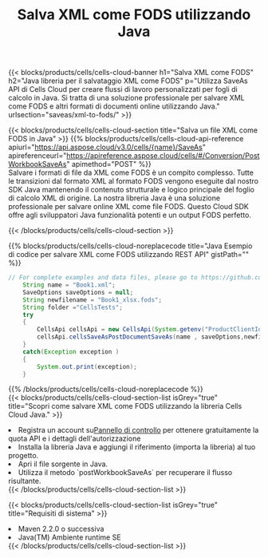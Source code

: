 ﻿---
title:  Salva XML come FODS utilizzando Java
description:  Utilizzando Aspose.Cells Cloud SDK for Java per salvare il file in formato XML come file in formato FODS.
kwords: Excel, Save XML as FODS, REST, Java
howto: How to save XML as FODS using Aspose.Cells Cloud Java library.
---
{{< blocks/products/cells/cells-cloud-banner h1="Salva XML come FODS" h2="Java libreria per il salvataggio XML come FODS" p="Utilizza SaveAs API di Cells Cloud per creare flussi di lavoro personalizzati per fogli di calcolo in Java. Si tratta di una soluzione professionale per salvare XML come FODS e altri formati di documenti online utilizzando Java." urlsection="saveas/xml-to-fods/" >}}

{{< blocks/products/cells/cells-cloud-section title="Salva un file XML come FODS in Java" >}}
{{% blocks/products/cells/cells-cloud-api-reference apiurl="https://api.aspose.cloud/v3.0/cells/{name}/SaveAs" apireferenceurl="https://apireference.aspose.cloud/cells/#/Conversion/PostWorkbookSaveAs" apimethod="POST" %}}
<br/>
Salvare i formati di file da XML come FODS è un compito complesso. Tutte le transizioni dal formato XML al formato FODS vengono eseguite dal nostro SDK Java mantenendo il contenuto strutturale e logico principale del foglio di calcolo XML di origine. La nostra libreria Java è una soluzione professionale per salvare online XML come file FODS. Questo Cloud SDK offre agli sviluppatori Java funzionalità potenti e un output FODS perfetto.

{{< /blocks/products/cells/cells-cloud-section >}}

{{% blocks/products/cells/cells-cloud-noreplacecode title="Java Esempio di codice per salvare XML come FODS utilizzando REST API" gistPath="" %}}
  
```java
// For complete examples and data files, please go to https://github.com/aspose-cells-cloud/aspose-cells-cloud-java/
    String name = "Book1.xml";
    SaveOptions saveOptions = null;
    String newfilename = "Book1_xlsx.fods";
    String folder ="CellsTests";
    try 
    {
        CellsApi cellsApi = new CellsApi(System.getenv("ProductClientId"), System.getenv("ProductClientSecret"));
        cellsApi.cellsSaveAsPostDocumentSaveAs(name , saveOptions,newfilename,false,false,folder,null,null,null,true);                       
    }
    catch(Exception exception )
    {
        System.out.print(exception);
    }
```
  
{{% /blocks/products/cells/cells-cloud-noreplacecode %}}
<br/>
{{< blocks/products/cells/cells-cloud-section-list isGrey="true" title="Scopri come salvare XML come FODS utilizzando la libreria Cells Cloud Java." >}}
<li> Registra un account su<a href="https://dashboard.aspose.cloud/">Pannello di controllo</a> per ottenere gratuitamente la quota API e i dettagli dell'autorizzazione</li>
<li>Installa la libreria Java e aggiungi il riferimento (importa la libreria) al tuo progetto.</li>
<li>Apri il file sorgente in Java.</li>
<li>Utilizza il metodo `postWorkbookSaveAs` per recuperare il flusso risultante.</li>
{{< /blocks/products/cells/cells-cloud-section-list >}}

{{< blocks/products/cells/cells-cloud-section-list isGrey="true" title="Requisiti di sistema" >}}
<li>Maven 2.2.0 o successiva</li>
<li>Java(TM) Ambiente runtime SE</li>
{{< /blocks/products/cells/cells-cloud-section-list >}}
